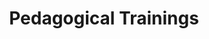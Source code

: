 ---
title: "Pedagogical Trainings"
collection: teaching
category: trainings
permalink: /teaching/trainings/
venue: Binghamton University (SUNY)
trainings:
    - name: "Semester-long course on scholarly teaching"
      role: Student
      date: Spring 2024
    - name: "Wicked Graduate Teaching Workshop"
      role: Guest-Lecturer and Attendee
      date: Fall 2024
    - name: Evidence-Based Teaching Institute
      role: Attendee
      date: Spring 2025 
    



---
